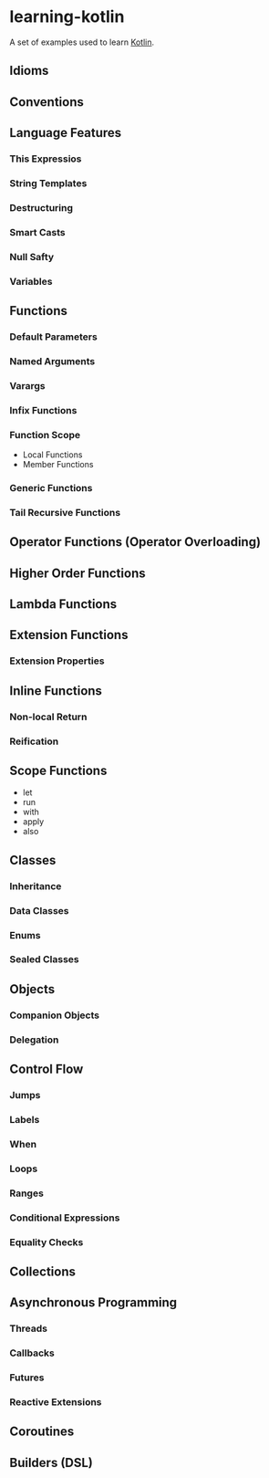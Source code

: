 # learning-kotlin

A set of examples used to learn [Kotlin](https://kotlinlang.org).

## Idioms

## Conventions

## Language Features

### This Expressios

### String Templates

### Destructuring

### Smart Casts

### Null Safty

### Variables

## Functions

### Default Parameters

### Named Arguments

### Varargs

### Infix Functions

### Function Scope

- Local Functions
- Member Functions

### Generic Functions

### Tail Recursive Functions

## Operator Functions (Operator Overloading)

## Higher Order Functions

## Lambda Functions

## Extension Functions

### Extension Properties

## Inline Functions

### Non-local Return

### Reification

## Scope Functions

- let
- run
- with
- apply
- also

## Classes

### Inheritance

### Data Classes

### Enums

### Sealed Classes

## Objects

### Companion Objects

### Delegation

## Control Flow

### Jumps

### Labels

### When

### Loops

### Ranges

### Conditional Expressions

### Equality Checks

## Collections

## Asynchronous Programming

### Threads

### Callbacks

### Futures

### Reactive Extensions

## Coroutines

## Builders (DSL)
